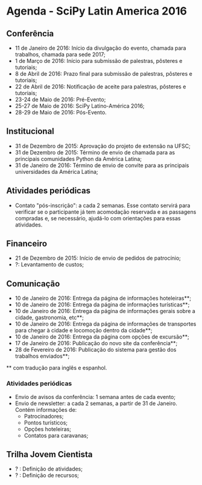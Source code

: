 # Agenda - SciPy Latin America 2016

## Conferência

* 11 de Janeiro de 2016: Início da divulgação do evento, chamada para trabalhos, 
  chamada para sede 2017;
* 1 de Março de 2016: Início para submissão de palestras, pôsteres e tutoriais;
* 8 de Abril de 2016: Prazo final para submissão de palestras, pôsteres e tutoriais;
* 22 de Abril de 2016: Notificação de aceite para palestras, pôsteres e tutoriais;
* 23-24 de Maio de 2016: Pré-Evento;
* 25-27 de Maio de 2016: SciPy Latino-América 2016;
* 28-29 de Maio de 2016: Pós-Evento.


## Institucional

* 31 de Dezembro de 2015: Aprovação do projeto de extensão na UFSC;
* 31 de Dezembro de 2015: Término de envio de chamada para as principais comunidades Python da América Latina;
* 31 de Janeiro de 2016: Término de envio de convite para as principais universidades da América Latina;

## Atividades periódicas

* Contato "pós-inscrição": a cada 2 semanas. Esse contato servirá para verificar se o participante já tem acomodação reservada e as passagens compradas e, se necessário, ajudá-lo com orientações para essas atividades.

## Financeiro

* 21 de Dezembro de 2015: Início de envio de pedidos de patrocínio;
* ?: Levantamento de custos;

## Comunicação

* 10 de Janeiro de 2016: Entrega da página de informações hoteleiras**;
* 10 de Janeiro de 2016: Entrega da página de informações turísticas**;
* 10 de Janeiro de 2016: Entrega da página de informações gerais sobre a cidade, gastronomia, etc**;
* 10 de Janeiro de 2016: Entrega da página de informações de transportes para chegar à cidade e locomoção dentro da cidade**;
* 10 de Janeiro de 2016: Entrega da página com opções de excursão**;
* 17 de Janeiro de 2016: Publicação do novo site da conferência**;
* 28 de Fevereiro de 2016: Publicação do sistema para gestão dos trabalhos enviados**;

** com tradução para inglês e espanhol.

### Atividades periódicas

* Envio de avisos da conferência: 1 semana antes de cada evento;
* Envio de newsletter: a cada 2 semanas, a partir de 31 de Janeiro. Contém informações de: 
  - Patrocinadores;
  - Pontos turísticos;
  - Opções hoteleiras;
  - Contatos para caravanas;


## Trilha Jovem Cientista

* ? : Definição de atividades;
* ? : Definição de recursos;
